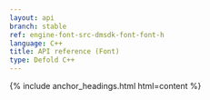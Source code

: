 ```yaml
---
layout: api
branch: stable
ref: engine-font-src-dmsdk-font-font-h
language: C++
title: API reference (Font)
type: Defold C++
---
```

{% include anchor_headings.html html=content %}